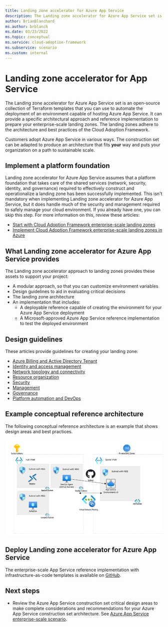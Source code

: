 ```yaml
---
title: Landing zone accelerator for Azure App Service
description: The Landing zone accelerator for Azure App Service set is an open-source collection of Terraform templates that you can use to automate the deployment of an environment capable of hosting Azure App Service.
author: BrianBlanchard
ms.author: brblanch
ms.date: 03/23/2022
ms.topic: conceptual
ms.service: cloud-adoption-framework
ms.subservice: scenario
ms.custom: internal
---
```


# Landing zone accelerator for App Service

The Landing zone accelerator for Azure App Service set is an open-source collection of Terraform templates that you can use to automate the deployment of an environment capable of hosting Azure App Service. It can provide a specific architectural approach and reference implementation to prepare your enterprise-scale landing zones. The landing zones adhere to the architecture and best practices of the Cloud Adoption Framework.

Customers adopt Azure App Service in various ways. The construction set can be adapted to produce an architecture that fits **your** way and puts your organization on a path to sustainable scale.

## Implement a platform foundation

Landing zone accelerator for Azure App Service assumes that a platform foundation that takes care of the shared services (network, security, identity, and governance) required to effectively construct and operationalize a landing zone has been successfully implemented. This isn't mandatory when implementing Landing zone accelerator for Azure App Service, but it does handle much of the security and management required to safely manage your cloud environment. If you already have one, you can skip this step. For more information on this, review these articles:

- [Start with Cloud Adoption Framework enterprise-scale landing zones](../../ready/enterprise-scale/index.md)
- [Implement Cloud Adoption Framework enterprise-scale landing zones in Azure](../../ready/enterprise-scale/implementation.md)

## What Landing zone accelerator for Azure App Service provides

The Landing zone accelerator approach to landing zones provides these assets to support your project:

- A modular approach, so that you can customize environment variables
- Design guidelines to aid in evaluating critical decisions
- The landing zone architecture
- An implementation that includes:
  - A deployable reference capable of creating the environment for your Azure App Service deployment
  - A Microsoft-approved Azure App Service reference implementation to test the deployed environment

## Design guidelines

These articles provide guidelines for creating your landing zone:

- [Azure Billing and Active Directory Tenant](./app-services-azure-billing-ad-tenant.md)
- [Identity and access management](./app-services-identity-and-access-management.md)
- [Network topology and connectivity](./app-services-network-topology-and-connectivity.md)
- [Resource organization](./app-services-resource-organization.md)
- [Security](./app-services-security.md)
- [Management](./app-services-management.md)
- [Governance](./app-services-governance.md)
- [Platform automation and DevOps](./app-services-platform-automation-and-devops.md)

## Example conceptual reference architecture

The following conceptual reference architecture is an example that shows design areas and best practices.

[![Landing zone accelerator for App Service architecture](./media/landing-zone-accelerator/reference-implementation.png)](./media/landing-zone-accelerator/reference-implementation.png#lightbox)

## Deploy Landing zone accelerator for Azure App Service

The enterprise-scale App Service reference implementation with infrastructure-as-code templates is available on [GitHub](https://github.com/Azure/appservice-landing-zone-accelerator).

## Next steps

- Review the Azure App Service construction set critical design areas to make complete considerations and recommendations for your Azure App Service construction set architecture. See [Azure App Service enterprise-scale scenario](./eslz-identity-and-access-management.md).